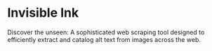# Invisible Ink
Discover the unseen: A sophisticated web scraping tool designed to efficiently extract and catalog alt text from images across the web.

